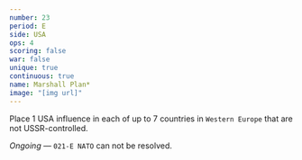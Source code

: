 ```yaml
---
number: 23
period: E
side: USA
ops: 4
scoring: false
war: false
unique: true
continuous: true
name: Marshall Plan*
image: "[img url]"
---
```

Place 1 USA influence in each of up to 7 countries in `Western Europe` that are not USSR-controlled.

*Ongoing* — `021-E NATO` can not be resolved.
